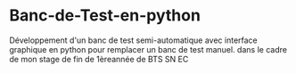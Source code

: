 # Banc-de-Test-en-python
Développement d'un banc de test semi-automatique avec interface graphique en python pour remplacer un banc de test manuel. dans le cadre de mon stage de fin de 1èreannée de BTS SN EC

